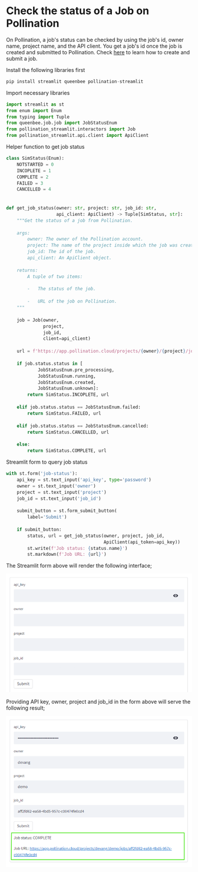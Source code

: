 # Check the status of a Job on Pollination

On Pollination, a job's status can be checked by using the job's id, owner name,
project name, and the API client. You get a job's id once the job is created and submitted
to Pollination. Check [here](create-job.md) to learn how to create and submit a job.

Install the following libraries first

```python
pip install streamlit queenbee pollination-streamlit
```

Import necessary libraries

```python
import streamlit as st
from enum import Enum
from typing import Tuple
from queenbee.job.job import JobStatusEnum
from pollination_streamlit.interactors import Job
from pollination_streamlit.api.client import ApiClient
```

Helper function to get job status

```python
class SimStatus(Enum):
    NOTSTARTED = 0
    INCOPLETE = 1
    COMPLETE = 2
    FAILED = 3
    CANCELLED = 4


def get_job_status(owner: str, project: str, job_id: str,
                   api_client: ApiClient) -> Tuple[SimStatus, str]:
    """Get the status of a job from Pollination.

    args:
        owner: The owner of the Pollination account.
        project: The name of the project inside which the job was created.
        job_id: The id of the job.
        api_client: An ApiClient object.

    returns:
        A tuple of two items:

        -   The status of the job.

        -   URL of the job on Pollination.
    """

    job = Job(owner,
              project,
              job_id,
              client=api_client)

    url = f'https://app.pollination.cloud/projects/{owner}/{project}/jobs/{job_id}'

    if job.status.status in [
            JobStatusEnum.pre_processing,
            JobStatusEnum.running,
            JobStatusEnum.created,
            JobStatusEnum.unknown]:
        return SimStatus.INCOPLETE, url

    elif job.status.status == JobStatusEnum.failed:
        return SimStatus.FAILED, url

    elif job.status.status == JobStatusEnum.cancelled:
        return SimStatus.CANCELLED, url

    else:
        return SimStatus.COMPLETE, url
```

Streamlit form to query job status

```python
with st.form('job-status'):
    api_key = st.text_input('api_key', type='password')
    owner = st.text_input('owner')
    project = st.text_input('project')
    job_id = st.text_input('job_id')

    submit_button = st.form_submit_button(
        label='Submit')

    if submit_button:
        status, url = get_job_status(owner, project, job_id,
                                     ApiClient(api_token=api_key))
        st.write(f'Job status: {status.name}')
        st.markdown(f'Job URL: {url}')

```

The Streamlit form above will render the following interface;

![](../.gitbook/assets/pollination-apps/job_status.png)

Providing API key, owner, project and job_id in the form above will serve the following
result;

![](../.gitbook/assets/pollination-apps/job_status_result.png)
